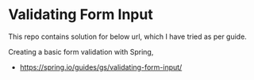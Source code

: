 # Validating Form Input

This repo contains solution for below url, which I have tried as per guide.

Creating a basic form validation with Spring,
- https://spring.io/guides/gs/validating-form-input/

